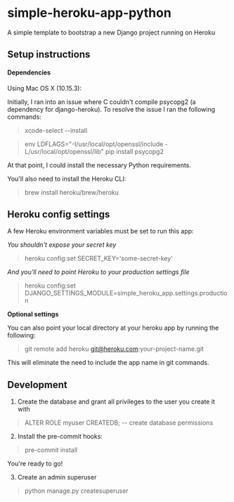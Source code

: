 # simple-heroku-app-python
A simple template to bootstrap a new Django project running on Heroku


## Setup instructions
#### Dependencies
Using Mac OS X (10.15.3):

Initially, I ran into an issue where C couldn't compile psycopg2 (a dependency for django-heroku). To resolve the issue I ran the following commands:
> xcode-select --install

> env LDFLAGS="-I/usr/local/opt/openssl/include -L/usr/local/opt/openssl/lib" pip install psycopg2

At that point, I could install the necessary Python requirements.

You'll also need to install the Heroku CLI:
> brew install heroku/brew/heroku


## Heroku config settings
A few Heroku environment variables must be set to run this app:

*You shouldn't expose your secret key*
> heroku config:set SECRET_KEY='some-secret-key'

*And you'll need to point Heroku to your production settings file*
> heroku config:set DJANGO_SETTINGS_MODULE=simple_heroku_app.settings.production

**Optional settings**

You can also point your local directory at your heroku app by running the following:

> git remote add heroku git@heroku.com:your-project-name.git

This will eliminate the need to include the app name in git commands.


## Development
1) Create the database and grant all privileges to the user you create it with

> ALTER ROLE myuser CREATEDB; -- create database permissions

2) Install the pre-commit hooks:

> pre-commit install

You're ready to go!

3) Create an admin superuser

> python manage.py createsuperuser
